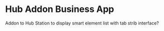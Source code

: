 # Hub Addon Business App

Addon to Hub Station to display smart element list with tab strib interface?

